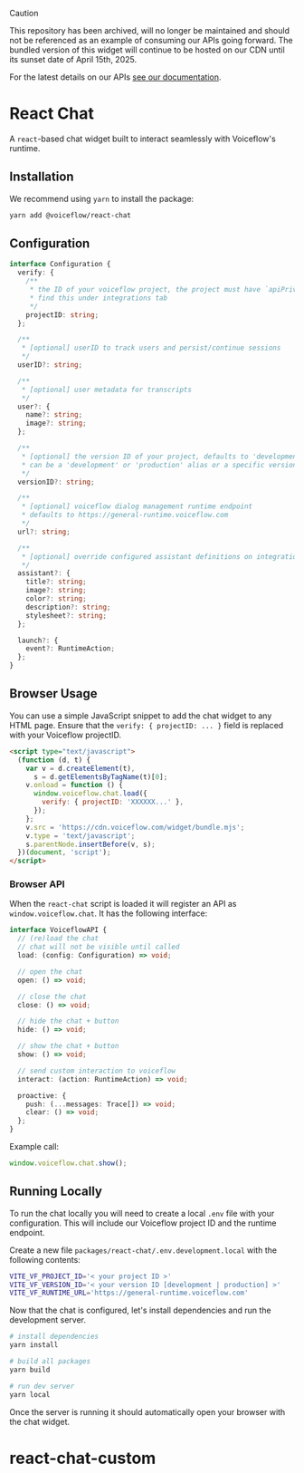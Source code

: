 > [!CAUTION]
> This repository has been archived, will no longer be maintained and should not be referenced as an example of consuming our APIs going forward.
> The bundled version of this widget will continue to be hosted on our CDN until its sunset date of April 15th, 2025.
>
> For the latest details on our APIs [see our documentation](https://docs.voiceflow.com/reference/stateinteract-1).


# React Chat

A `react`-based chat widget built to interact seamlessly with Voiceflow's runtime.

## Installation

We recommend using `yarn` to install the package:

```sh
yarn add @voiceflow/react-chat
```

## Configuration

```ts
interface Configuration {
  verify: {
    /**
     * the ID of your voiceflow project, the project must have `apiPrivacy: public`
     * find this under integrations tab
     */
    projectID: string;
  };

  /**
   * [optional] userID to track users and persist/continue sessions
   */
  userID?: string;

  /**
   * [optional] user metadata for transcripts
   */
  user?: {
    name?: string;
    image?: string;
  };

  /**
   * [optional] the version ID of your project, defaults to 'development'
   * can be a 'development' or 'production' alias or a specific versionID
   */
  versionID?: string;

  /**
   * [optional] voiceflow dialog management runtime endpoint
   * defaults to https://general-runtime.voiceflow.com
   */
  url?: string;

  /**
   * [optional] override configured assistant definitions on integrations tab
   */
  assistant?: {
    title?: string;
    image?: string;
    color?: string;
    description?: string;
    stylesheet?: string;
  };

  launch?: {
    event?: RuntimeAction;
  };
}
```

## Browser Usage

You can use a simple JavaScript snippet to add the chat widget to any HTML page.
Ensure that the `verify: { projectID: ... }` field is replaced with your Voiceflow projectID.

```html
<script type="text/javascript">
  (function (d, t) {
    var v = d.createElement(t),
      s = d.getElementsByTagName(t)[0];
    v.onload = function () {
      window.voiceflow.chat.load({
        verify: { projectID: 'XXXXXX...' },
      });
    };
    v.src = 'https://cdn.voiceflow.com/widget/bundle.mjs';
    v.type = 'text/javascript';
    s.parentNode.insertBefore(v, s);
  })(document, 'script');
</script>
```

### Browser API

When the `react-chat` script is loaded it will register an API as `window.voiceflow.chat`.
It has the following interface:

```ts
interface VoiceflowAPI {
  // (re)load the chat
  // chat will not be visible until called
  load: (config: Configuration) => void;

  // open the chat
  open: () => void;

  // close the chat
  close: () => void;

  // hide the chat + button
  hide: () => void;

  // show the chat + button
  show: () => void;

  // send custom interaction to voiceflow
  interact: (action: RuntimeAction) => void;

  proactive: {
    push: (...messages: Trace[]) => void;
    clear: () => void;
  };
}
```

Example call:

```ts
window.voiceflow.chat.show();
```

## Running Locally

To run the chat locally you will need to create a local `.env` file with your configuration.
This will include our Voiceflow project ID and the runtime endpoint.

Create a new file `packages/react-chat/.env.development.local` with the following contents:

```sh
VITE_VF_PROJECT_ID='< your project ID >'
VITE_VF_VERSION_ID='< your version ID [development | production] >'
VITE_VF_RUNTIME_URL='https://general-runtime.voiceflow.com'

```

Now that the chat is configured, let's install dependencies and run the development server.

```sh
# install dependencies
yarn install

# build all packages
yarn build

# run dev server
yarn local
```

Once the server is running it should automatically open your browser with the chat widget.
# react-chat-custom
